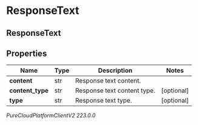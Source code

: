 # ResponseText

## ResponseText

## Properties

|Name | Type | Description | Notes|
|------------ | ------------- | ------------- | -------------|
| **content** | str | Response text content. | |
| **content_type** | str | Response text content type. | [optional] |
| **type** | str | Response text type. | [optional] |



_PureCloudPlatformClientV2 223.0.0_
